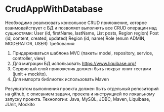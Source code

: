 # CrudAppWithDatabase

Необходимо реализовать консольное CRUD приложение, которое взаимодействует с БД и позволяет выполнять все CRUD операции над сущностями:
User (id, firstName, lastName, List<Post> posts, Region region)
Post (id, content, created, updated)
Region (id, name)
Role (enum ADMIN, MODERATOR, USER)
Требования:
1. Придерживаться шаблона MVC (пакеты model, repository, service, controller, view)
2. Для миграции БД использовать https://www.liquibase.org/
3. Сервисный слой приложения должен быть покрыт юнит тестами (junit + mockito).
4. Для импорта библиотек использовать Maven
  
Результатом выполнения проекта должен быть отдельный репозиторий на github, с описанием задачи, проекта и инструкцией по локальному запуску проекта.
Технологии: Java, MySQL, JDBC, Maven, Liquibase, JUnit, Mockito
